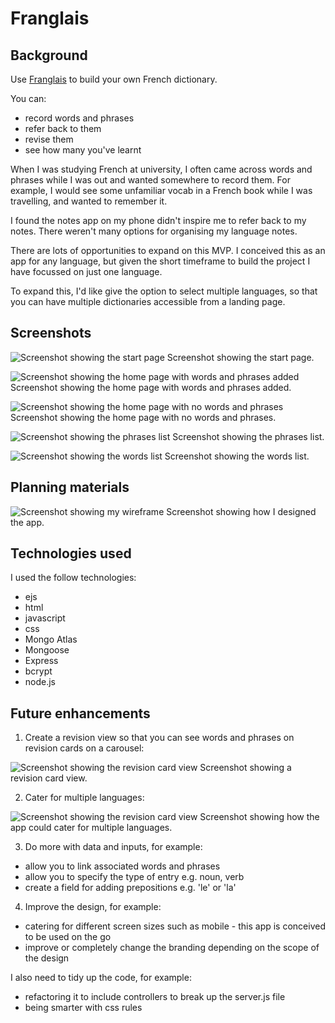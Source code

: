 # Franglais

## Background

Use [Franglais](https://unrivaled-panda-92bf9a.netlify.app/start-language-learning "Franglais") to build your own French dictionary. 

You can:

* record words and phrases
* refer back to them
* revise them
* see how many you've learnt

When I was studying French at university, I often came across words and phrases while I was out and wanted somewhere to record them. For example, I would see some unfamiliar vocab in a French book while I was travelling, and wanted to remember it.

I found the notes app on my phone didn't inspire me to refer back to my notes. There weren't many options for organising my language notes. 

There are lots of opportunities to expand on this MVP. I conceived this as an app for any language, but given the short timeframe to build the project I have focussed on just one language.

To expand this, I'd like give the option to select multiple languages, so that you can have multiple dictionaries accessible from a landing page. 



## Screenshots

![Screenshot showing the start page](./images/start-page.png)
Screenshot showing the start page.

![Screenshot showing the home page with words and phrases added](./images/home-page.png)
Screenshot showing the home page with words and phrases added.

![Screenshot showing the home page with no words and phrases](./images/no-words-or-phrases.png)
Screenshot showing the home page with no words and phrases.

![Screenshot showing the phrases list](./images/phrases-list.png)
Screenshot showing the phrases list.

![Screenshot showing the words list](./images/words-list.png)
Screenshot showing the words list.


## Planning materials 

![Screenshot showing my wireframe](./images/planning.png)
Screenshot showing how I designed the app. 


## Technologies used

I used the follow technologies:

* ejs
* html 
* javascript
* css
* Mongo Atlas
* Mongoose
* Express
* bcrypt
* node.js



## Future enhancements

1. Create a revision view so that you can see words and phrases on revision cards on a carousel:

![Screenshot showing the revision card view](./images/revision-cards.png)
Screenshot showing a revision card view.

2. Cater for multiple languages:

![Screenshot showing the revision card view](./images/choose-language.png)
Screenshot showing how the app could cater for multiple languages.

3. Do more with data and inputs, for example:

* allow you to link associated words and phrases
* allow you to specify the type of entry e.g. noun, verb
* create a field for adding prepositions e.g. 'le' or 'la'

4. Improve the design, for example:

* catering for different screen sizes such as mobile - this app is conceived to be used on the go
* improve or completely change the branding depending on the scope of the design

I also need to tidy up the code, for example:

* refactoring it to include controllers to break up the server.js file 
* being smarter with css rules 